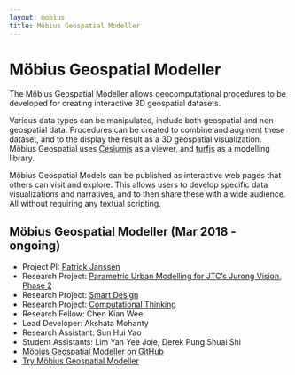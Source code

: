```yaml
---
layout: mobius
title: Möbius Geospatial Modeller
---
```


# Möbius Geospatial Modeller

The Möbius Geospatial Modeller allows geocomputational procedures to be developed for creating interactive 3D geospatial datasets.

Various data types can be manipulated, include both geospatial and non-geospatial data. Procedures can be created to combine and augment these dataset, and to the display the result as a 3D geospatial visualization. Möbius Geospatial uses [Cesiumjs](https://cesiumjs.org/) as a viewer, and [turfjs](http://turfjs.org/) as a modelling library. 

Möbius Geospatial Models can be published as interactive web pages that others can visit and explore. This allows users to develop specific data visualizations and narratives, and to then share these with a wide audience. All without requiring any textual scripting.

## Möbius Geospatial Modeller (Mar 2018 - ongoing)
- Project PI: [Patrick Janssen](http://patrick.janssen.name/)
- Research Project: [Parametric Urban Modelling for JTC’s Jurong Vision, Phase 2](/projects/jurong_vision_phase2.html)
- Research Project: [Smart Design](/projects/smart_design.html)
- Research Project: [Computational Thinking](/projects/comp_think.html)
- Research Fellow: Chen Kian Wee
- Lead Developer: Akshata Mohanty
- Research Assistant: Sun Hui Yao
- Student Assistants: Lim Yan Yee Joie, Derek Pung Shuai Shi
- [Möbius Geospatial Modeller on GitHub](https://github.com/design-automation/mobius-cesium)
- [Try Möbius Geospatial Modeller](https://design-automation.github.io/mobius-cesium/editor)
